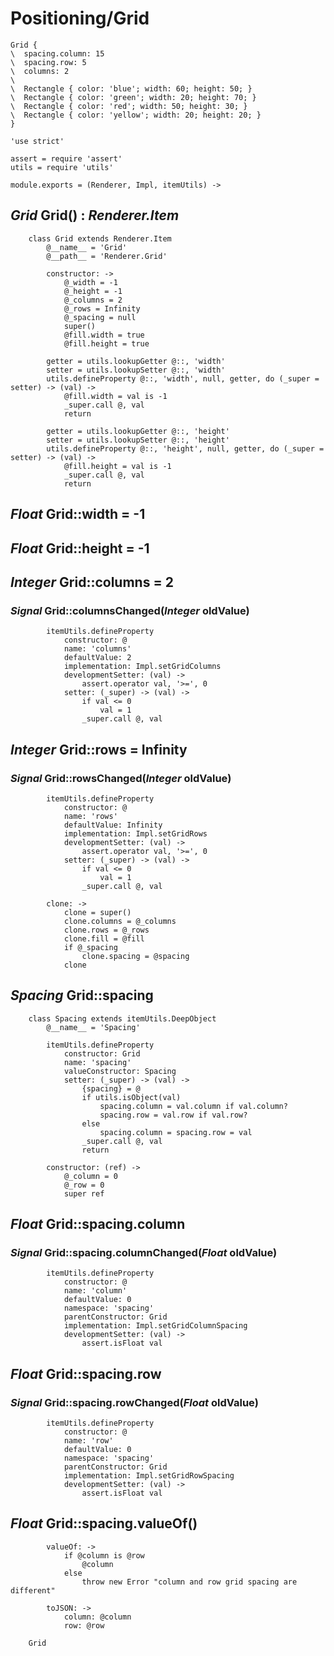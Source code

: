 Positioning/Grid
================

```style
Grid {
\  spacing.column: 15
\  spacing.row: 5
\  columns: 2
\
\  Rectangle { color: 'blue'; width: 60; height: 50; }
\  Rectangle { color: 'green'; width: 20; height: 70; }
\  Rectangle { color: 'red'; width: 50; height: 30; }
\  Rectangle { color: 'yellow'; width: 20; height: 20; }
}
```

	'use strict'

	assert = require 'assert'
	utils = require 'utils'

	module.exports = (Renderer, Impl, itemUtils) ->

*Grid* Grid() : *Renderer.Item*
-------------------------------

		class Grid extends Renderer.Item
			@__name__ = 'Grid'
			@__path__ = 'Renderer.Grid'

			constructor: ->
				@_width = -1
				@_height = -1
				@_columns = 2
				@_rows = Infinity
				@_spacing = null
				super()
				@fill.width = true
				@fill.height = true

			getter = utils.lookupGetter @::, 'width'
			setter = utils.lookupSetter @::, 'width'
			utils.defineProperty @::, 'width', null, getter, do (_super = setter) -> (val) ->
				@fill.width = val is -1
				_super.call @, val
				return

			getter = utils.lookupGetter @::, 'height'
			setter = utils.lookupSetter @::, 'height'
			utils.defineProperty @::, 'height', null, getter, do (_super = setter) -> (val) ->
				@fill.height = val is -1
				_super.call @, val
				return

*Float* Grid::width = -1
------------------------

*Float* Grid::height = -1
-------------------------

*Integer* Grid::columns = 2
---------------------------

### *Signal* Grid::columnsChanged(*Integer* oldValue)

			itemUtils.defineProperty
				constructor: @
				name: 'columns'
				defaultValue: 2
				implementation: Impl.setGridColumns
				developmentSetter: (val) ->
					assert.operator val, '>=', 0
				setter: (_super) -> (val) ->
					if val <= 0
						val = 1
					_super.call @, val

*Integer* Grid::rows = Infinity
-------------------------------

### *Signal* Grid::rowsChanged(*Integer* oldValue)

			itemUtils.defineProperty
				constructor: @
				name: 'rows'
				defaultValue: Infinity
				implementation: Impl.setGridRows
				developmentSetter: (val) ->
					assert.operator val, '>=', 0
				setter: (_super) -> (val) ->
					if val <= 0
						val = 1
					_super.call @, val

			clone: ->
				clone = super()
				clone.columns = @_columns
				clone.rows = @_rows
				clone.fill = @fill
				if @_spacing
					clone.spacing = @spacing
				clone

*Spacing* Grid::spacing
-----------------------

		class Spacing extends itemUtils.DeepObject
			@__name__ = 'Spacing'

			itemUtils.defineProperty
				constructor: Grid
				name: 'spacing'
				valueConstructor: Spacing
				setter: (_super) -> (val) ->
					{spacing} = @
					if utils.isObject(val)
						spacing.column = val.column if val.column?
						spacing.row = val.row if val.row?
					else
						spacing.column = spacing.row = val
					_super.call @, val
					return

			constructor: (ref) ->
				@_column = 0
				@_row = 0
				super ref

*Float* Grid::spacing.column
----------------------------

### *Signal* Grid::spacing.columnChanged(*Float* oldValue)

			itemUtils.defineProperty
				constructor: @
				name: 'column'
				defaultValue: 0
				namespace: 'spacing'
				parentConstructor: Grid
				implementation: Impl.setGridColumnSpacing
				developmentSetter: (val) ->
					assert.isFloat val

*Float* Grid::spacing.row
-------------------------

### *Signal* Grid::spacing.rowChanged(*Float* oldValue)

			itemUtils.defineProperty
				constructor: @
				name: 'row'
				defaultValue: 0
				namespace: 'spacing'
				parentConstructor: Grid
				implementation: Impl.setGridRowSpacing
				developmentSetter: (val) ->
					assert.isFloat val

*Float* Grid::spacing.valueOf()
-------------------------------

			valueOf: ->
				if @column is @row
					@column
				else
					throw new Error "column and row grid spacing are different"

			toJSON: ->
				column: @column
				row: @row

		Grid
